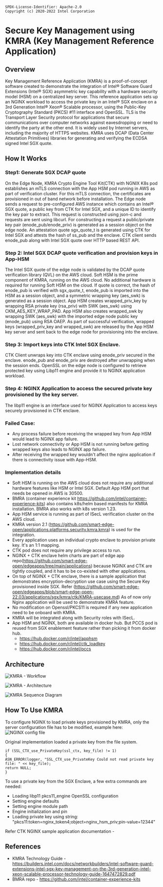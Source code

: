 ```text
SPDX-License-Identifier: Apache-2.0
Copyright (c) 2020-2022 Intel Corporation
```

# Secure Key Management using KMRA (Key Management Reference Application)

## Overview

Key Management Reference Application (KMRA) is a proof-of-concept software created to demonstrate the integration of Intel® Software Guard Extensions (Intel® SGX) asymmetric key capability with a hardware security model (HSM) on a centralized key server. This reference application sets up an NGINX workload to access the private key in an Intel® SGX enclave on a 3rd Generation Intel® Xeon® Scalable processor, using the Public-Key Cryptography Standard (PKCS) #11 interface and OpenSSL. TLS is the Transport Layer Security protocol for applications that secure communications over computer networks against eavesdropping or need to identify the party at the other end. It is widely used by Internet servers, including the majority of HTTPS websites. KMRA uses DCAP (Data Center Attestation Primitives) libraries for generating and verifying the ECDSA signed Intel SGX quote.

## How It Works

### Step1: Generate SGX DCAP quote

On the Edge Node, KMRA Crypto Engine Tool Kit(CTK) with NGNIX K8s pod establishes an mTLS connection with the App HSM pod running in AWS as part of verification cluster. For this mTLS connection, the certificates are provisioned in out of band network before installation. The Edge node sends a request to pre-configured AWS instance which contains an Intel® SGX quote, a public key from CTK for Intel SGX, and a unique ID to identify the key pair to extract. This request is constructed using json-c and requests are sent using libcurl. For constructing a request a public/private key pair (enode_pub/enode_priv) is generated as a session object on the edge node. An attestation quote sgx_quote_t is generated using CTK for Intel SGX and attests the hash of ss_pub and the enclave. CTK client sends enode_pub along with Intel SGX quote over HTTP based REST API.

### Step 2: Intel SGX DCAP quote verification and provision keys in App-HSM

The Intel SGX quote of the edge node is validated by the DCAP quote verification library (QVL) on the AWS cloud. Soft HSM is the prime component of KMRA, running on the AWS cloud. No additional hardware is required for running Soft HSM on the cloud. If quote is correct, the hash of enode_pub is verified with sgx_quote_t, enode_pub is imported into the HSM as a session object, and a symmetric wrapping key (aes_swk) is generated as a session object. App HSM creates wrapped_priv_key by wrapping RSA private key (rsa_priv) with SWK (aes_swk) using CKM_AES_KEY_WRAP_PAD. App HSM also creates wrapped_swk by wrapping SWK (aes_swk) with the imported edge node public key (enode_pub) using RSA OAEP. As part of successful verification, wrapped keys (wrapped_priv_key and wrapped_swk) are released by the App HSM key server and sent back to the edge node for provisioning into the enclave.

### Step 3: Import keys into CTK Intel SGX Enclave.

CTK Client unwraps key into CTK enclave using enode_priv secured in the enclave. enode_pub and enode_priv are destroyed after unwrapping when the session ends. OpenSSL on the edge node is configured to retrieve protected key using Libp11 engine and provide it to NGINX application workload.

### Step 4: NGINX Application to access the secured private key provisioned by the key server.
The libp11 engine is an interface used for NGINX Application to access keys securely provisioned in CTK enclave.

### Failed Case: 

- Any process failure before receiving the wrapped key from App HSM would lead to NGINX app failure.
- Lost network connectivity or App HSM is not running before getting wrapped keys also leads to NGINX app failure.
- After receiving the wrapped key wouldn't affect the nginx application if there is connectivity issue with App-HSM.

### Implementation details
- Soft HSM is running on the AWS cloud does not require any additional hardware features like HSM or Intel SGX. Default App HSM port that needs be opened in AWS is 30500.
- BMRA (container experience kit https://github.com/intel/container-experience-kits) also contains k8s/helm based manifests for KMRA installation. BMRA also works with k8s version 1.23.
- App HSM service is running as part of ISecL verification cluster on the AWS cloud.
- KMRA version 2.1 (https://github.com/smart-edge-open/applications.platforms.security.kmra.kmra) is used for the integration.
- Every application uses an individual crypto enclave to provision private key. It's an 1:1 mapping.
- CTK pod does not require any privilege access to run.
- NGINX + CTK enclave helm charts are part of edge app repo(https://github.com/smart-edge-open/edgeapps/tree/main/applications) because NGINX and CTK are tightly coupled, and it has to be co-existed with other applications.
- On top of NGINX + CTK enclave, there is a sample application that demonstrates encryption-decryption use case using the Secure Key provisioned inside SGX. Refer (https://github.com/smart-edge-open/edgeapps/blob/smart-edge-open-22.03/applications/sgx/kmra/ctk/KMRA-usecase.md)
As of now only Nginx application will be used to demonstrate KMRA feature.
- No modification on Openssl/PKCS11 is required if any new application need to be onboard with KMRA.
- KMRA will be integrated along with Security roles with ISecL.
- App HSM and NGINX, both are available in docker hub. But PCCS pod is reused from SGX enablement feature rather than picking it from docker hub.
	- https://hub.docker.com/r/intel/apphsm
	- https://hub.docker.com/r/intel/ctk_loadkey
	- https://hub.docker.com/r/intel/pccs

## Architecture

![KMRA - Workflow](images/KMRA_workflow.png)

![KMRA - Architecture](images/KMRA_architecture.png)

![KMRA Sequence Diagram](images/KMRA_Sequence_diagram.png)

## How To Use KMRA

To configure NGINX to load private keys provisioned by KMRA, only the server configuration file has to be modified, example here:
![NGINX config file](images/KMRA_config.png)

Original implementation loaded a private key from the file system.

```
if (SSL_CTX_use_PrivateKey(ssl_ctx, key_file) != 1)
{
ASN_ERROR(logger, "SSL_CTX_use_PrivateKey Could not read private key file: " << key_file);
return NULL;
}
```

To use a private key from the SGX Enclave, a few extra commands are needed:
- Loading libp11 pkcs11_engine OpenSSL configuration
- Setting engine defaults
- Setting engine module path
- Engine initialization and pin
- Loading private key using string: "pkcs11:token=nginx_token4;object=nginx_hsm_priv;pin-value=12344"

Refer CTK NGINX sample application documentation -
## References

- KMRA Technology Guide - https://builders.intel.com/docs/networkbuilders/intel-software-guard-extensions-intel-sgx-key-management-on-the-3rd-generation-intel-xeon-scalable-processor-technology-guide-1647472829.pdf
- BMRA repo - https://github.com/intel/container-experience-kits
